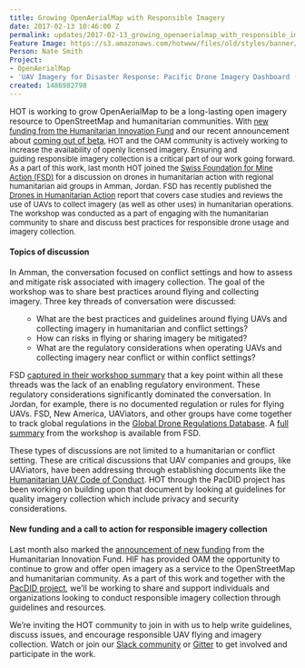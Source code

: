 ```yaml
---
title: Growing OpenAerialMap with Responsible Imagery
date: 2017-02-13 10:46:00 Z
permalink: updates/2017-02-13_growing_openaerialmap_with_responsible_imagery
Feature Image: https://s3.amazonaws.com/hotwww/files/old/styles/banner/public/Screen-Shot-2017-02-13-at-1.00.49-PM-compressor.png
Person: Nate Smith
Project:
- OpenAerialMap
- 'UAV Imagery for Disaster Response: Pacific Drone Imagery Dashboard (PacDID)'
created: 1486982798
---
```


<p>HOT is working to grow OpenAerialMap to be a long-lasting open imagery resource to OpenStreetMap and humanitarian communities. W<span style="font-size: 13.008px;">ith&nbsp;</span><a style="font-size: 13.008px;" href="http://www.elrha.org/map-location/openaerialmap-2/">new funding from the Humanitarian Innovation Fund</a>&nbsp;and our recent announcement about <a href="https://hotosm.org/updates/2017-01-31_making_open_imagery_accessible_openaerialmap_comes_out_of_beta">coming out of beta</a><span style="font-size: 13.008px;">, HOT and the&nbsp;</span><span style="font-size: 13.008px;">OAM community is actively working to increase the availability of openly licensed imagery. Ensuring and guiding&nbsp;</span><span style="font-size: 13.008px;">responsible imagery collection is a critical part of our work going forward. As a part of this work, l</span><span style="font-size: 13.008px;">ast month HOT joined the </span><a style="font-size: 13.008px;" href="http://drones.fsd.ch/en/homepage/">Swiss Foundation for Mine Action (FSD)</a><span style="font-size: 13.008px;"> for a discussion on drones in humanitarian action with regional humanitarian aid groups in Amman, Jordan. FSD has recently published the </span><a style="font-size: 13.008px;" href="http://drones.fsd.ch/en/independent-report-drones-are-ready-for-disasters/">Drones in Humanitarian Action</a><span style="font-size: 13.008px;"> report that covers case studies and reviews the use of UAVs to collect imagery (as well as other uses) in humanitarian operations. The workshop was conducted as a part of engaging with the humanitarian community to share and discuss best practices for responsible drone usage and imagery collection.&nbsp;</span></p><h4>Topics of discussion</h4><p>In Amman, the conversation focused on conflict settings and how to assess and mitigate risk associated with imagery collection. The goal of the workshop was to share best practices around flying and collecting imagery.&nbsp;Three key threads of conversation were discussed:&nbsp;</p><ul><ul><li>What are the best practices and guidelines around flying UAVs and collecting imagery in humanitarian and conflict settings?&nbsp;</li><li>How can risks in flying or sharing imagery be mitigated?&nbsp;</li><li>What are the regulatory considerations when operating UAVs and collecting imagery near conflict or within conflict settings?&nbsp;&nbsp;</li></ul></ul><p>FSD <a href="http://drones.fsd.ch/en/event-drones-in-humanitarian-action-specific-needs-and-the-way-forward-in-the-middles-east/">captured in their workshop summary</a>&nbsp;that a key point within all these threads was the lack of an enabling regulatory environment. These regulatory considerations significantly dominated the conversation. In Jordan, for example, there is no documented regulation or rules for flying UAVs. FSD, New America, UAViators, and other groups have come together to track global regulations in the <a href="https://droneregulations.info/">Global Drone Regulations Database</a>. A <a href="https://docs.google.com/document/d/1PFyOpSYSNO4KghYSWwnYA6eWrQrHeW_k8GBuSK8jt_s/edit?usp=sharing">full summary</a> from the workshop is available from FSD.&nbsp;</p><p>These types of discussions are not limited to a humanitarian or conflict setting. These are critical discussions that UAV companies and groups, like UAViators, have been addressing through establishing documents like the <a href="https://docs.google.com/document/d/1Uez75_qmIVMxY35OzqMd_HPzSf-Ey43lJ_mye-kEEpQ/edit">Humanitarian UAV Code of Conduct</a>. HOT through the PacDID project has been working on building upon that document by looking at guidelines for quality imagery collection which include privacy and security considerations.</p><h4>New funding and a call to action for responsible imagery collection</h4><p>Last month also marked the <a href="https://twitter.com/The_HIF/status/821632038361059328">announcement of new funding</a> from the Humanitarian Innovation Fund. HIF has provided OAM the opportunity to continue to grow and offer open imagery as a service to the OpenStreetMap and humanitarian community. As a part of this work and together with the <a href="https://hotosm.org/updates/2016-07-20_hot_launches_new_pacdid_drone_imagery_project">PacDID project</a>, we’ll be working to share and support individuals and organizations looking to conduct responsible imagery collection through guidelines and resources.&nbsp;</p><p>We’re inviting the HOT community to join in with us to help write guidelines, discuss issues, and encourage responsible UAV flying and imagery collection. Watch or join our <a href="https://hotosm-slack.herokuapp.com/">Slack community</a>&nbsp;or <a href="https://gitter.im/hotosm/OpenAerialMap">Gitter</a>&nbsp;to get involved and participate in the work.&nbsp;</p>
